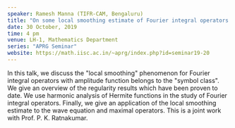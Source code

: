 ```yaml
---
speaker: Ramesh Manna (TIFR-CAM, Bengaluru)
title: "On some local smoothing estimate of Fourier integral operators and Hermite functions"
date: 30 October, 2019
time: 4 pm
venue: LH-1, Mathematics Department
series: "APRG Seminar"
website: https://math.iisc.ac.in/~aprg/index.php?id=seminar19-20
---
```


In this talk, we discuss the "local smoothing" phenomenon for Fourier integral
operators with amplitude function  belongs to  the "symbol class". We  give an
overview of the regularity results which have been proven to date. We use
harmonic analysis of Hermite functions in the study of Fourier integral operators.
Finally, we give an application of the local smoothing estimate to the wave
equation and maximal operators. This is a joint work with Prof. P. K. Ratnakumar.
